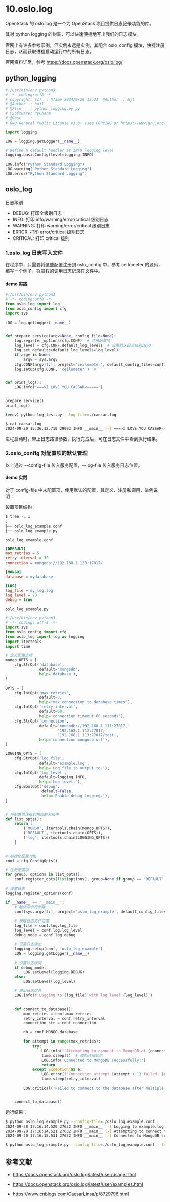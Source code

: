 # 10.oslo.log

OpenStack 的 oslo.log 是一个为 OpenStack 项目提供日志记录功能的库。

其对 python logging 的封装，可以快速便捷地写出我们的日志模块。

官网上有许多参考示例，但实例永远是实例，其配合 oslo_config 模块，快捷注册日志，从而获取进程启动运行中的所有日志。

官网资料详尽，参考 https://docs.openstack.org/oslo.log/

## python_logging

```python
#!/usr/bin/env python3
# -*- coding:utf8 -*-
# Copyright: (c)  : @Time 2024/9/20 15:23  @Author  : hjl
# @Author  : hujl
# @File    : python_logging.py.py
# @Software: PyCharm
# @Desc    :
# GNU General Public License v3.0+ (see COPYING or https://www.gnu.org/licenses/gpl-3.0.txt)

import logging

LOG = logging.getLogger(__name__)

# Define a default handler at INFO logging level
logging.basicConfig(level=logging.INFO)

LOG.info("Python Standard Logging")
LOG.warning("Python Standard Logging")
LOG.error("Python Standard Logging")
```

## oslo_log

日志级别

- DEBUG: 打印全级别日志
- INFO: 打印 info/warning/error/critical 级别日志
- WARNING: 打印 warning/error/critical 级别日志
- ERROR: 打印 error/critical 级别日志
- CRITICAL: 打印 critical 级别

### 1.oslo_log 日志写入文件

在程序中，只需要将这些配置注册到 oslo_config 中，参考 ceilometer 的源码，编写一个例子，将进程的调用日志记录在文件中。

#### demo 实践

```python
#!/usr/bin/env python3
# -*- coding:utf8 -*-
from oslo_log import log
from oslo_config import cfg
import sys

LOG = log.getLogger(__name__)


def prepare_service(argv=None, config_file=None):
    log.register_options(cfg.CONF)  # 注册配置项
    log_level = cfg.CONF.default_log_levels  # 设置默认日志级别INFO
    log.set_defaults(default_log_levels=log_level)
    if argv is None:
        argv = sys.argv
    cfg.CONF(argv[1:], project='ceilometer', default_config_files=config_file)  # 将进程中配置文件或日志文件注册在配置项中
    log.setup(cfg.CONF, 'ceilometer')  #


def print_log():
    LOG.info("===>I LOVE YOU CAESAR<=====")


prepare_service()
print_log()
```

```sh
(venv) python log_test.py --log-file=./caesar.log

$ cat caesar.log
2024-09-20 15:36:12.710 29092 INFO __main__ [-] ===>I LOVE YOU CAESAR<=====
```

进程启动时，带上日志路径参数，执行完成后，可在日志文件中看到执行结果。

### 2.oslo_config 对配置项的默认管理

以上通过 --config-file 传入服务配置，--log-file 传入服务日志位置。

#### demo 实践

对于 config-file 中未配置项，使用默认的配置，其定义、注册和调用，举例说明：

设置项目结构：

```sh
$ tree -L 1
.
├── oslo_log_example.conf
├── oslo_log_example.py
```

`oslo_log_example.conf`

```ini
[DEFAULT]
max_retries = 5
retry_interval = 30
connection = mongodb://192.168.1.123:17017/

[MONGO]
database = mydatabase

[LOG]
log_file = my_log.log
log_level = 20
debug = true
```

`oslo_log_example.py`

```python
#!/usr/bin/env python3
# -*- coding: utf-8 -*-
import sys
from oslo_config import cfg
from oslo_log import log as logging
import itertools
import time

# 定义配置选项
mongo_OPTS = [
    cfg.StrOpt('database',
               default='mongodb',
               help='database'),
]

OPTS = [
    cfg.IntOpt('max_retries',
               default=3,
               help="max connection to database times"),
    cfg.IntOpt('retry_interval',
               default=60,
               help='connection timeout 60 seconds'),
    cfg.StrOpt('connection',
               default='mongodb://192.168.1.111:27017,'
                       '192.168.1.112:27017,'
                       '192.168.1.113:27017/test',
               help='connection mongodb url'),
]

LOGGING_OPTS = [
    cfg.StrOpt('log_file',
               default='example.log',
               help='Log file to output to.'),
    cfg.IntOpt('log_level',
               default=logging.INFO,
               help='Log level.'),
    cfg.BoolOpt('debug',
                default=False,
                help='Enable debug logging.'),
]


# 将配置项注册到相应的分组中
def list_opts():
    return [
        ('MONGO', itertools.chain(mongo_OPTS)),
        ('DEFAULT', itertools.chain(OPTS)),
        ('log', itertools.chain(LOGGING_OPTS))
    ]


# 初始化配置对象
conf = cfg.ConfigOpts()

# 注册配置项
for group, options in list_opts():
    conf.register_opts(list(options), group=None if group == "DEFAULT" else group)

# 设置日志
logging.register_options(conf)

if __name__ == '__main__':
    # 解析命令行参数
    conf(sys.argv[1:], project='oslo_log_example', default_config_files=['./oslo_log_example.conf'])

    # 获取日志文件位置
    log_file = conf.log.log_file
    log_level = conf.log.log_level
    debug_mode = conf.log.debug

    # 设置日志输出
    logging.setup(conf, 'oslo_log_example')
    LOG = logging.getLogger(__name__)

    # 设置日志级别
    if debug_mode:
        LOG.setLevel(logging.DEBUG)
    else:
        LOG.setLevel(log_level)

    # 输出日志信息
    LOG.info(f'Logging to {log_file} with log level {log_level}')


    def connect_to_database():
        max_retries = conf.max_retries
        retry_interval = conf.retry_interval
        connection_str = conf.connection

        db = conf.MONGO.database

        for attempt in range(max_retries):
            try:
                LOG.info(f'Attempting to connect to MongoDB at {connection_str}{db}...')
                time.sleep(1)  # 模拟连接延迟
                LOG.info('Connected to MongoDB successfully!')
                return
            except Exception as e:
                LOG.error(f'Connection attempt {attempt + 1} failed: {e}')
                time.sleep(retry_interval)

        LOG.critical('Failed to connect to the database after multiple attempts.')


    connect_to_database()
```

运行结果：

```sh
$ python oslo_log_example.py --config-file=./oslo_log_example.conf
2024-09-20 17:16:14.520 27632 INFO __main__ [-] Logging to example.log with log level 20
2024-09-20 17:16:14.521 27632 INFO __main__ [-] Attempting to connect to MongoDB at mongodb://192.168.1.123:17017/mydatabase...
2024-09-20 17:16:15.531 27632 INFO __main__ [-] Connected to MongoDB successfully!

$ python oslo_log_example.py --config-file=./oslo_log_example.conf --log-file=./mylog.log
```

## 参考文献

- https://docs.openstack.org/oslo.log/latest/user/usage.html

- https://docs.openstack.org/oslo.log/latest/user/examples.html

- https://www.cnblogs.com/CaesarLinsa/p/8729796.html
